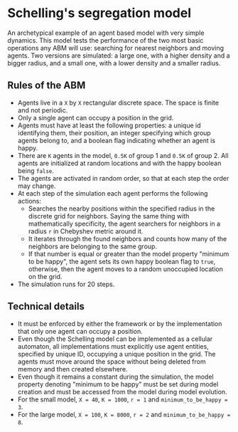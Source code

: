 # Schelling's segregation model

An archetypical example of an agent based model with very simple dynamics.
This model tests the performance of the two most basic operations any ABM will use: searching for nearest neighbors and moving agents. Two versions are simulated: a large one, with a higher density and a bigger radius, and a small one, with a lower density and a smaller radius.

## Rules of the ABM

- Agents live in a `X` by `X` rectangular discrete space. The space is finite and not periodic.
- Only a single agent can occupy a position in the grid.
- Agents must have at least the following properties: a unique id identifying them, their position, an integer specifying which group agents belong to, and a boolean flag indicating whether an agent is happy.
- There are `K` agents in the model, `0.5K` of group 1 and `0.5K` of group 2. All agents are initialized at random locations and with the happy boolean being `false`.
- The agents are activated in random order, so that at each step the order may change.
- At each step of the simulation each agent performs the following actions:
  - Searches the nearby positions within the specified radius in the discrete grid for neighbors. Saying the same thing with mathematically specificity, the agent searchers for neighbors in a radius `r` in Chebyshev metric around it.
  - It iterates through the found neighbors and counts how many of the neighbors are belonging to the same group.
  - If that number is equal or greater than the model property "minimum to be happy", the agent sets its own happy boolean flag to `true`, otherwise, then the agent moves to a random unoccupied location on the grid.
- The simulation runs for 20 steps.

## Technical details

- It must be enforced by either the framework or by the implementation that only one agent can occupy a position.
- Even though the Schelling model can be implemented as a cellular automaton, all implementations must explicitly use agent entities, specified by unique ID, occupying a unique position in the grid. The agents must move around the space without being deleted from memory and then created elsewhere.
- Even though it remains a constant during the simulation, the model property denoting "minimum to be happy" must be set during model creation and must be accessed from the model during model evolution.
- For the small model, `X = 40`, `K = 1000`, `r = 1` and `minimum_to_be_happy = 3`.
- For the large model, `X = 100`, `K = 8000`, `r = 2` and `minimum_to_be_happy = 8`.
